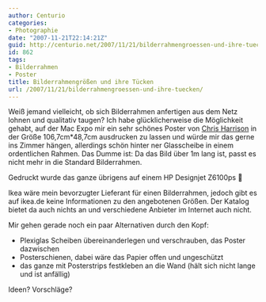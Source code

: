 ```yaml
---
author: Centurio
categories:
- Photographie
date: "2007-11-21T22:14:21Z"
guid: http://centurio.net/2007/11/21/bilderrahmengroessen-und-ihre-tuecken/
id: 862
tags:
- Bilderrahmen
- Poster
title: Bilderrahmengrößen und ihre Tücken
url: /2007/11/21/bilderrahmengroessen-und-ihre-tuecken/
---
```

Weiß jemand vielleicht, ob sich Bilderrahmen anfertigen aus dem Netz lohnen und qualitativ taugen? Ich habe glücklicherweise die Möglichkeit gehabt, auf der Mac Expo mir ein sehr schönes Poster von [Chris Harrison](http://chrisharrison.net/projects/InternetMap/index.html) in der Größe 106,7cm*48,7cm ausdrucken zu lassen und würde mir das gerne ins Zimmer hängen, allerdings schön hinter ner Glasscheibe in einem ordentlichen Rahmen. Das Dumme ist: Da das Bild über 1m lang ist, passt es nicht mehr in die Standard Bilderrahmen.

Gedruckt wurde das ganze übrigens auf einem HP Designjet Z6100ps 🙂

Ikea wäre mein bevorzugter Lieferant für einen Bilderrahmen, jedoch gibt es auf ikea.de keine Informationen zu den angebotenen Größen. Der Katalog bietet da auch nichts an und verschiedene Anbieter im Internet auch nicht.

Mir gehen gerade noch ein paar Alternativen durch den Kopf:

  * Plexiglas Scheiben übereinanderlegen und verschrauben, das Poster dazwischen
  * Posterschienen, dabei wäre das Papier offen und ungeschützt
  * das ganze mit Posterstrips festkleben an die Wand (hält sich nicht lange und ist anfällig)

Ideen? Vorschläge?